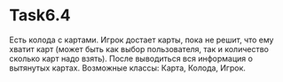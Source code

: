# Task6.4
Есть колода с картами. Игрок достает карты, пока не решит, что ему хватит карт (может быть как выбор пользователя, так и количество сколько карт надо взять). После выводиться вся информация о вытянутых картах.
Возможные классы: Карта, Колода, Игрок.
